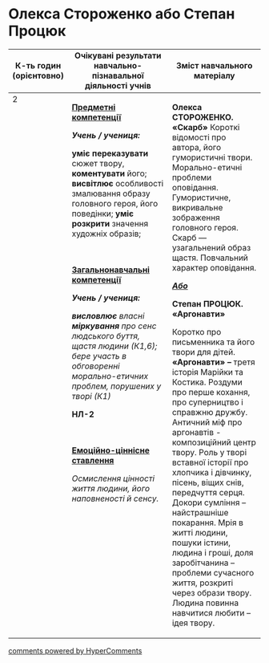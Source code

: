 <div id="hypercomments_widget" class="js-hypercomments-widget invisible"></div>

# Олекса Стороженко або Степан Процюк

<table>
  <tr>
    <td width="10%" align="center"><b>К-ть годин (орієнтовно)</b></td>
    <td width="45%" align="center"><b>Очікувані результати навчально-пізнавальної діяльності учнів</b></td>
    <td width="45%" align="center"><b>Зміст навчального матеріалу</b></td>
  </tr>
<tbody>
  <tr>
<td width="10%" style="vertical-align:top !important;">2</td>
    <td width="45%" style="vertical-align:top !important;">
<p><strong><u>Предметні компетенції </u></strong></p>
<p><strong><em>Учень / учениця: </em></strong></p>
<p><strong>уміє переказувати</strong> сюжет твору, <strong>коментувати</strong> його; <strong>висвітлює</strong> особливості змалювання образу головного героя, його поведінки; <strong>уміє розкрити</strong> значення художніх образів;</p>
<p><strong>&nbsp;</strong></p>
<p><strong><u>Загальнонавчальні компетенції</u></strong></p>
<p><strong><em>Учень / учениця: </em></strong></p>
<p><strong><em>висловлює</em></strong><em> власні <strong>міркування </strong>про сенс людського буття, щастя людини (К1,6); бере участь в обговоренні морально-етичних проблем, порушених у творі (К1)</em></p>
<p><strong>НЛ-2</strong></p>
<p>&nbsp;</p>
<p><strong><u>Емоційно-ціннісне ставлення</u></strong></p>
<p><em>Осмислення цінності життя людини, його наповненості й сенсу.</em></p>
</td>
    <td width="45%" style="vertical-align:top !important;">
<p><strong>Олекса СТОРОЖЕНКО. &laquo;Скарб&raquo; </strong>Короткі відомості про автора, його гумористичні твори. Морально-етичні проблеми оповідання. Гумористичне, викривальне зображення головного героя. Скарб &mdash; узагальнений образ щастя. Повчальний характер оповідання.</p>
<p><strong><em><u>Або</u></em></strong></p>
<p><strong>Степан ПРОЦЮК. &laquo;Аргонавти&raquo;</strong></p>
<p>Коротко про письменника та його твори для дітей. <strong>&laquo;Аргонавти&raquo;</strong><strong> &ndash; </strong>третя історія Марійки та Костика. Роздуми про перше кохання, про суперництво і справжню дружбу.&nbsp; Античний міф про аргонавтів - композиційний центр твору. Роль у творі вставної історії про хлопчика і дівчинку, пісень, віщих снів, передчуття серця. Докори сумління &ndash; найстрашніше покарання. Мрія в житті людини, пошуки істини, людина і гроші, доля заробітчанина &ndash; проблеми сучасного життя, розкриті через образи твору. Людина повинна навчитися любити &ndash; ідея твору.</p></td>
  </tr>
</tbody>
</table>

<div class="js-hypercomments-container">
<a href="http://hypercomments.com" class="hc-link" title="comments widget">comments powered by HyperComments</a>
</div>